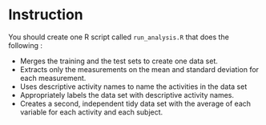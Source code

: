 
# Instruction

You should create one R script called `run_analysis.R` that does the following : 
-   Merges the training and the test sets to create one data set.
-   Extracts only the measurements on the mean and standard deviation for each measurement.
-   Uses descriptive activity names to name the activities in the data set
-   Appropriately labels the data set with descriptive activity names.
-   Creates a second, independent tidy data set with the average of each variable for each activity and each subject.
